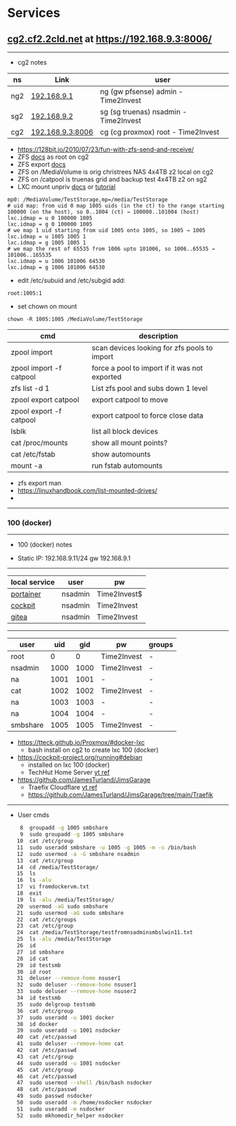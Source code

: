 # Services

## [cg2.cf2.2cld.net](https://192.168.9.3:8006/) at https://192.168.9.3:8006/

---

- cg2 notes

| ns  | Link | user |
|-----|-------------|--|
| ng2 | [192.168.9.1](http://192.168.9.1) |  ng (gw pfsense) admin - Time2Invest |
| sg2 | [192.168.9.2](http://192.168.9.2) |  sg (sg truenas) nsadmin - Time2Invest |
| cg2 | [192.168.9.3:8006](http://192.168.9.3:8006) |  cg (cg proxmox) root - Time2Invest |

- https://128bit.io/2010/07/23/fun-with-zfs-send-and-receive/
- ZFS [docs](https://docs.oracle.com/cd/E19253-01/819-5461/6n7ht6r0h/index.html) as root on cg2
- ZFS export [docs](https://docs.oracle.com/cd/E23824_01/html/821-1448/gbchy.html)
- ZFS on /MediaVolume is orig christrees NAS 4x4TB z2 local on cg2
- ZFS on /catpool is truenas grid and backup test 4x4TB z2 on sg2
- LXC mount unpriv [docs](https://pve.proxmox.com/wiki/Unprivileged_LXC_containers) or [tutorial](https://www.youtube.com/watch?v=jhal_wUjrJ4)
```text
mp0: /MediaVolume/TestStorage,mp=/media/TestStorage
# uid map: from uid 0 map 1005 uids (in the ct) to the range starting 100000 (on the host), so 0..1004 (ct) → 100000..101004 (host)
lxc.idmap = u 0 100000 1005
lxc.idmap = g 0 100000 1005
# we map 1 uid starting from uid 1005 onto 1005, so 1005 → 1005
lxc.idmap = u 1005 1005 1
lxc.idmap = g 1005 1005 1
# we map the rest of 65535 from 1006 upto 101006, so 1006..65535 → 101006..165535
lxc.idmap = u 1006 101006 64530
lxc.idmap = g 1006 101006 64530
```
- edit /etc/subuid  and /etc/subgid add:
```text
root:1005:1
```
- set chown on mount
```text
chown -R 1005:1005 /MediaVolume/TestStorage
```

| cmd | description |
|-----|-------------|
| zpool import | scan devices looking for zfs pools to import |
| zpool import -f catpool | force a pool to import if it was not exported |
| zfs list -d 1 | List zfs pool and subs down 1 level |
| zpool export catpool | export catpool to move |
| zpool export -f catpool | export catpool to force close data |
| lsblk | list all block devices |
| cat /proc/mounts | show all mount points? |
| cat /etc/fstab | show automounts |
| mount -a | run fstab automounts |

- zfs export man
- https://linuxhandbook.com/list-mounted-drives/
-

----

### 100 (docker)

---

- 100 (docker) notes

- Static IP: 192.168.9.11/24 gw 192.168.9.1
---
| local service | user | pw |
|------|------|----|
| [portainer](https://192.168.9.11:9443) | nsadmin | Time2Invest$ |
| [cockpit](https://192.168.9.11:9090) | nsadmin | Time2Invest |
| [gitea](https://192.168.9.11:3000) | nsadmin | Time2Invest |

---
| user    | uid  | gid | pw          | groups |
|---------|------|-----|-------------|-----|
| root    | 0    | 0   | Time2Invest | - |
| nsadmin | 1000 |1000 | Time2Invest | - |
| na      | 1001 |1001 | - | - |
| cat     | 1002 |1002 | Time2Invest | - |
| na      | 1003 |1003 | - | - |
| na      | 1004 |1004 | - | - |
| smbshare| 1005 |1005 | Time2Invest | - |

- https://tteck.github.io/Proxmox/#docker-lxc 
  - bash install on cg2 to create lxc 100 (docker)
- https://cockpit-project.org/running#debian
  - installed on lxc 100 (docker) 
  - TechHut Home Server [yt ref](https://youtu.be/zLFB6ulC0Fg?t=1078)
- https://github.com/JamesTurland/JimsGarage
  - Traefix Cloudflare [yt ref](https://www.youtube.com/watch?v=XH9XgiVM_z4)
  - https://github.com/JamesTurland/JimsGarage/tree/main/Traefik

---
- User cmds
```bash
    8  groupadd -g 1005 smbshare
    9  sudo groupadd -g 1005 smbshare
   10  cat /etc/group
   11  sudo useradd smbshare -u 1005 -g 1005 -m -s /bin/bash
   12  sudo usermod -a -G smbshare nsadmin
   13  cat /etc/group
   14  cd /media/TestStorage/
   15  ls
   16  ls -alu
   17  vi fromdockervm.txt
   18  exit
   19  ls -alu /media/TestStorage/
   20  usermod -aG sudo smbshare
   21  sudo usermod -aG sudo smbshare
   22  cat /etc/groups
   23  cat /etc/group
   24  cat /media/TestStorage/testfromnsadminsmbslwin11.txt
   25  ls -alu /media/TestStorage
   26  id
   27  id smbshare
   28  id cat
   29  id testsmb
   30  id root
   31  deluser --remove-home nsuser1
   32  sudo deluser --remove-home nsuser1
   33  sudo deluser --remove-home nsuser2
   34  id testsmb
   35  sudo delgroup testsmb
   36  cat /etc/group
   37  sudo useradd -u 1001 docker
   38  id docker
   39  sudo useradd -u 1001 nsdocker
   40  cat /etc/passwd
   41  sudo deluser --remove-home cat
   42  cat /etc/passwd
   43  cat /etc/group
   44  sudo useradd -u 1001 nsdocker
   45  cat /etc/group
   46  cat /etc/passwd
   47  sudo usermod --shell /bin/bash nsdocker
   48  cat /etc/passwd
   49  sudo passwd nsdocker
   50  sudo useradd -m /home/nsdocker nsdocker
   51  sudo useradd -m nsdocker
   52  sudo mkhomedir_helper nsdocker
```

